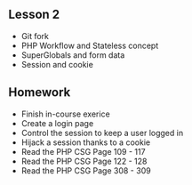 ## Lesson 2
- Git fork 
- PHP Workflow and Stateless concept
- SuperGlobals and form data
- Session and cookie

## Homework
- Finish in-course exerice
- Create a login page
- Control the session to keep a user logged in
- Hijack a session thanks to a cookie
- Read the PHP CSG Page 109 - 117
- Read the PHP CSG Page 122 - 128
- Read the PHP CSG Page 308 - 309